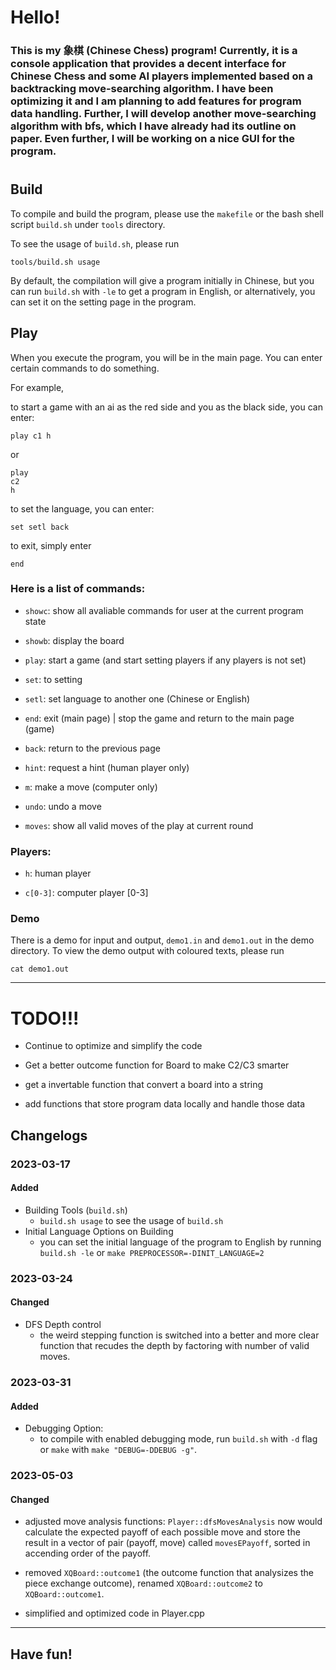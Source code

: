 # Hello!
### This is my 象棋 (Chinese Chess) program! Currently, it is a console application that provides a decent interface for Chinese Chess and some AI players implemented based on a backtracking move-searching algorithm. I have been optimizing it and I am planning to add features for program data handling. Further, I will develop another move-searching algorithm with bfs, which I have already had its outline on paper. Even further, I will be working on a nice GUI for the program.

#
## Build
To compile and build the program, please use the `makefile` or the bash shell script `build.sh` under `tools` directory. 

To see the usage of `build.sh`, please run 

```
tools/build.sh usage
```

By default, the compilation will give a program initially in Chinese, but you can run `build.sh` with `-le` to get a program in English, or alternatively, you can set it on the setting page in the program.



## Play

When you execute the program, you will be in the main page. You can enter certain commands to do something. 

For example, 

to start a game with an ai as the red side and you as the black side, you can enter:
```
play c1 h
```
or
```
play
c2
h
```

to set the language, you can enter:
``` 
set setl back
```

to exit, simply enter

```
end
```

### Here is a list of commands:

- `showc`: show all avaliable commands for user at the current program state

- `showb`: display the board

- `play`: start a game (and start setting players if any players is not set)

- `set`: to setting

- `setl`: set language to another one (Chinese or English)

- `end`: exit (main page)  | stop the game and return to the main page (game)

- `back`: return to the previous page

- `hint`: request a hint (human player only)

- `m`: make a move (computer only)

- `undo`: undo a move

- `moves`: show all valid moves of the play at current round

### Players:

- `h`: human player

- `c[0-3]`: computer player [0-3]

### Demo

There is a demo for input and output, `demo1.in` and `demo1.out` in the demo directory. To view the demo output with coloured texts, please run
```
cat demo1.out
```

---

# TODO!!!

- Continue to optimize and simplify the code

- Get a better outcome function for Board to make C2/C3 smarter

- get a invertable function that convert a board into a string

- add functions that store program data locally and handle those data


## Changelogs

### 2023-03-17

#### Added
- Building Tools (`build.sh`)
  - `build.sh usage` to see the usage of `build.sh`
- Initial Language Options on Building
  - you can set the initial language of the program to English by running `build.sh -le` or `make PREPROCESSOR=-DINIT_LANGUAGE=2`

### 2023-03-24

#### Changed

- DFS Depth control
  - the weird stepping function is switched into a better and more clear function that recudes the depth by factoring with number of valid moves.  

### 2023-03-31

#### Added
- Debugging Option: 
  - to compile with enabled debugging mode, run `build.sh` with `-d` flag or `make` with `make "DEBUG=-DDEBUG -g"`.


### 2023-05-03

#### Changed
- adjusted move analysis functions: `Player::dfsMovesAnalysis` now would calculate the expected payoff of each possible move and store the result in a vector of pair (payoff, move) called `movesEPayoff`, sorted in accending order of the payoff.

- removed `XQBoard::outcome1` (the outcome function that analysizes the piece exchange outcome), renamed `XQBoard::outcome2` to `XQBoard::outcome1`.

- simplified and optimized code in Player.cpp

---
## Have fun!
